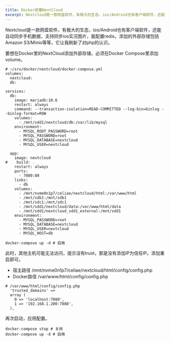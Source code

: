 ```yaml
---
title: Docker部署NextCloud
excerpt: Nextcloud是一款网盘软件，有极大的生态，ios/Android也有客户端软件，还能自动同步手机数据，支持同步ios实况图片，能配置redis，添加的外部存储包括Amazon S3/Minio等等，它让我刷新了对php的认识。
---
```

Nextcloud是一款网盘软件，有极大的生态，ios/Android也有客户端软件，还能自动同步手机数据，支持同步ios实况图片，能配置redis，添加的外部存储包括Amazon S3/Minio等等，它让我刷新了对php的认识。

要想在Docker里的NextCloud添加外部存储，必须在Docker Compose里添加volume。
```shell
# ~/srv/docker/nextcloud/docker-compose.yml
volumes:
  nextcloud:
  db:

services:
  db:
    image: mariadb:10.6
    restart: always
    command: --transaction-isolation=READ-COMMITTED --log-bin=binlog --binlog-format=ROW
    volumes:
      - /mnt/sdd1/nextcloud/db:/var/lib/mysql
    environment:
      - MYSQL_ROOT_PASSWORD=root
      - MYSQL_PASSWORD=root
      - MYSQL_DATABASE=nextcloud
      - MYSQL_USER=nextcloud

  app:
    image: nextcloud
#    build: .
    restart: always
    ports:
      - 7080:80
    links:
      - db
    volumes:
      - /mnt/nvme0n1p7/celiae/nextcloud/html:/var/www/html
      - /mnt/sdb1:/mnt/sdb1
      - /mnt/sdc1:/mnt/sdc1
      - /mnt/sdd1/nextcloud/data:/var/www/html/data
      - /mnt/sdd1/nextcloud_sdd1_external:/mnt/sdd1
    environment:
      - MYSQL_PASSWORD=root
      - MYSQL_DATABASE=nextcloud
      - MYSQL_USER=nextcloud
      - MYSQL_HOST=db
```

```shell
docker-compose up -d # 启用
```

此时，其他主机可能无法访问，提示没有trust，那是没有添加IP为信任IP。添加重启即可。
- 宿主路径 /mnt/nvme0n1p7/celiae/nextcloud/html/config/config.php
- Docker路径 /var/www/html/config/config.php
```shell
# /var/www/html/config/config.php
  'trusted_domains' =>
  array (
    0 => 'localhost:7080',
    1 => '192.168.1.200:7080',
  ),
```
再次启动，应用配置。
```shell
docker-compose stop # 关闭
docker-compose up -d # 启用
```
